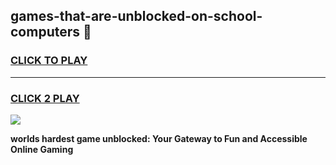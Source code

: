 
## games-that-are-unblocked-on-school-computers 👋
<h3>
<a href="https://premium.freeplayer.one?title=games-that-are-unblocked-on-school-computers&ref=14F">CLICK TO PLAY</a></h3>
<hr>

<h3>
<a href="https://premium.freeplayer.one?title=games-that-are-unblocked-on-school-computers&ref=14F">CLICK 2 PLAY</a>
  
</h3>

<a href="https://premium.freeplayer.one?title=games-that-are-unblocked-on-school-computers&ref=12F/"><img src="https://clearcache.store/games.png"></a>


**worlds hardest game unblocked: Your Gateway to Fun and Accessible Online Gaming**
